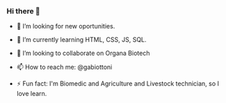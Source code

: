 ### Hi there 👋

- 🔭 I’m looking for new oportunities.
- 🌱 I’m currently learning HTML, CSS, JS, SQL.
- 👯 I’m looking to collaborate on Organa Biotech
- 📫 How to reach me: @gabiottoni

- ⚡ Fun fact: I'm Biomedic and Agriculture and Livestock technician, so I love learn.
